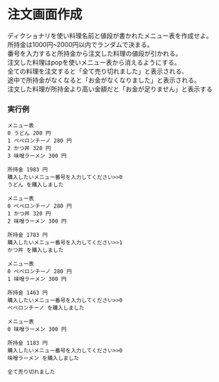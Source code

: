 # 注文画面作成
ディクショナリを使い料理名前と値段が書かれたメニュー表を作成せよ。  
所持金は1000円~2000円以内でランダムで決まる。  
番号を入力すると所持金から注文した料理の値段が引かれる。  
注文した料理はpopを使いメニュー表から消えるようにする。  
全ての料理を注文すると「全て売り切れました」と表示される、  
途中で所持金がなくなると「お金がなくなりました」と表示される。  
注文した料理が所持金より高い金額だと「お金が足りません」と表示する

### 実行例

```
メニュー表
0 うどん 200 円
1 ペペロンチーノ 280 円
2 かつ丼 320 円
3 味噌ラーメン 300 円

所持金 1983 円
購入したいメニュー番号を入力してください>>0
うどん を購入しました

メニュー表
0 ペペロンチーノ 280 円
1 かつ丼 320 円
2 味噌ラーメン 300 円

所持金 1783 円
購入したいメニュー番号を入力してください>>1
かつ丼 を購入しました

メニュー表
0 ペペロンチーノ 280 円
1 味噌ラーメン 300 円

所持金 1463 円
購入したいメニュー番号を入力してください>>0
ペペロンチーノ を購入しました

メニュー表
0 味噌ラーメン 300 円

所持金 1183 円
購入したいメニュー番号を入力してください>>0
味噌ラーメン を購入しました

全て売り切れました
```
